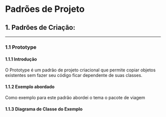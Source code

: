 # Padrões de Projeto

## 1. Padrões de Criação:
___
### 1.1 Prototype

#### 1.1.1 Introdução
O Prototype é um padrão de projeto criacional que permite copiar objetos existentes sem fazer seu código ficar dependente de suas classes.
#### 1.1.2 Exemplo abordado

Como exemplo para este padrão abordei o tema o pacote de viagem
#### 1.1.3 Diagrama de Classe do Exemplo

